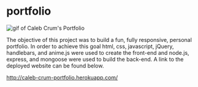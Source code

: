 # portfolio

![gif of Caleb Crum's Portfolio](public/assets/img/portfolio.gif)

The objective of this project was to build a fun, fully responsive, personal portfolio.  In order to achieve this goal html, css, javascript, jQuery, handlebars, and anime.js were used to create the front-end and node.js, express, and mongoose were used to build the back-end.  A link to the deployed website can be found below.

http://caleb-crum-portfolio.herokuapp.com/

